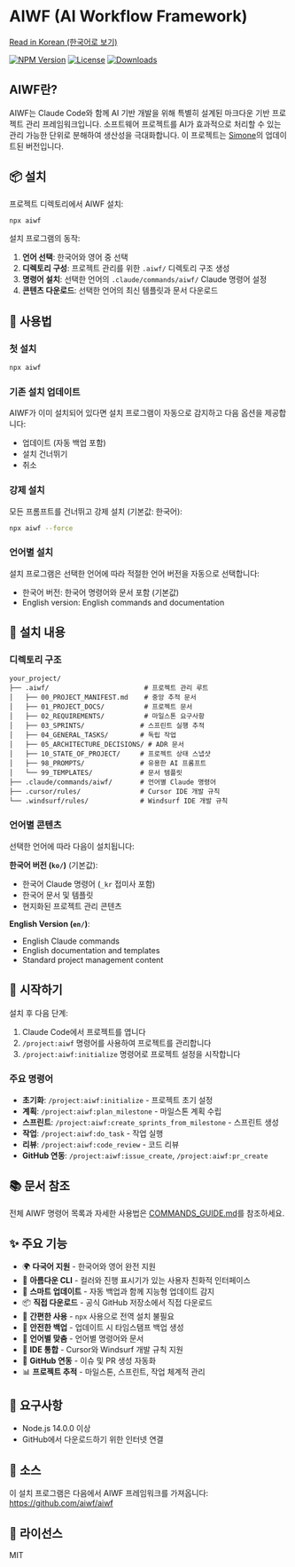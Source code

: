 # AIWF (AI Workflow Framework)

[Read in Korean (한국어로 보기)](README.ko.md)

[![NPM Version](https://img.shields.io/npm/v/aiwf.svg)](https://www.npmjs.com/package/aiwf)
[![License](https://img.shields.io/npm/l/aiwf.svg)](https://github.com/aiwf/aiwf/blob/main/LICENSE)
[![Downloads](https://img.shields.io/npm/dm/aiwf.svg)](https://www.npmjs.com/package/aiwf)

## AIWF란?

AIWF는 Claude Code와 함께 AI 기반 개발을 위해 특별히 설계된 마크다운 기반 프로젝트 관리 프레임워크입니다. 소프트웨어 프로젝트를 AI가 효과적으로 처리할 수 있는 관리 가능한 단위로 분해하여 생산성을 극대화합니다.
이 프로젝트는 [Simone](https://github.com/Helmi/claude-simone)의 업데이트된 버전입니다.

## 📦 설치

프로젝트 디렉토리에서 AIWF 설치:

```bash
npx aiwf
```

설치 프로그램의 동작:

1. **언어 선택**: 한국어와 영어 중 선택
2. **디렉토리 구성**: 프로젝트 관리를 위한 `.aiwf/` 디렉토리 구조 생성
3. **명령어 설치**: 선택한 언어의 `.claude/commands/aiwf/` Claude 명령어 설정
4. **콘텐츠 다운로드**: 선택한 언어의 최신 템플릿과 문서 다운로드

## 🚀 사용법

### 첫 설치

```bash
npx aiwf
```

### 기존 설치 업데이트

AIWF가 이미 설치되어 있다면 설치 프로그램이 자동으로 감지하고 다음 옵션을 제공합니다:

- 업데이트 (자동 백업 포함)
- 설치 건너뛰기
- 취소

### 강제 설치

모든 프롬프트를 건너뛰고 강제 설치 (기본값: 한국어):

```bash
npx aiwf --force
```

### 언어별 설치

설치 프로그램은 선택한 언어에 따라 적절한 언어 버전을 자동으로 선택합니다:

- 한국어 버전: 한국어 명령어와 문서 포함 (기본값)
- English version: English commands and documentation

## 📁 설치 내용

### 디렉토리 구조

```
your_project/
├── .aiwf/                        # 프로젝트 관리 루트
│   ├── 00_PROJECT_MANIFEST.md    # 중앙 추적 문서
│   ├── 01_PROJECT_DOCS/          # 프로젝트 문서
│   ├── 02_REQUIREMENTS/          # 마일스톤 요구사항
│   ├── 03_SPRINTS/              # 스프린트 실행 추적
│   ├── 04_GENERAL_TASKS/        # 독립 작업
│   ├── 05_ARCHITECTURE_DECISIONS/ # ADR 문서
│   ├── 10_STATE_OF_PROJECT/     # 프로젝트 상태 스냅샷
│   ├── 98_PROMPTS/              # 유용한 AI 프롬프트
│   └── 99_TEMPLATES/            # 문서 템플릿
├── .claude/commands/aiwf/       # 언어별 Claude 명령어
├── .cursor/rules/               # Cursor IDE 개발 규칙
└── .windsurf/rules/             # Windsurf IDE 개발 규칙
```

### 언어별 콘텐츠

선택한 언어에 따라 다음이 설치됩니다:

**한국어 버전 (`ko/`)** (기본값):

- 한국어 Claude 명령어 (`_kr` 접미사 포함)
- 한국어 문서 및 템플릿
- 현지화된 프로젝트 관리 콘텐츠

**English Version (`en/`)**:

- English Claude commands
- English documentation and templates
- Standard project management content

## 🎯 시작하기

설치 후 다음 단계:

1. Claude Code에서 프로젝트를 엽니다
2. `/project:aiwf` 명령어를 사용하여 프로젝트를 관리합니다
3. `/project:aiwf:initialize` 명령어로 프로젝트 설정을 시작합니다

### 주요 명령어

- **초기화**: `/project:aiwf:initialize` - 프로젝트 초기 설정
- **계획**: `/project:aiwf:plan_milestone` - 마일스톤 계획 수립
- **스프린트**: `/project:aiwf:create_sprints_from_milestone` - 스프린트 생성
- **작업**: `/project:aiwf:do_task` - 작업 실행
- **리뷰**: `/project:aiwf:code_review` - 코드 리뷰
- **GitHub 연동**: `/project:aiwf:issue_create`, `/project:aiwf:pr_create`

## 📚 문서 참조

전체 AIWF 명령어 목록과 자세한 사용법은 [COMMANDS_GUIDE.md](docs/COMMANDS_GUIDE.md)를 참조하세요.

## ✨ 주요 기능

- 🌍 **다국어 지원** - 한국어와 영어 완전 지원
- 🎨 **아름다운 CLI** - 컬러와 진행 표시기가 있는 사용자 친화적 인터페이스
- 🔄 **스마트 업데이트** - 자동 백업과 함께 지능형 업데이트 감지
- 📦 **직접 다운로드** - 공식 GitHub 저장소에서 직접 다운로드
- 🚀 **간편한 사용** - `npx` 사용으로 전역 설치 불필요
- 💾 **안전한 백업** - 업데이트 시 타임스탬프 백업 생성
- 🎯 **언어별 맞춤** - 언어별 명령어와 문서
- 🔧 **IDE 통합** - Cursor와 Windsurf 개발 규칙 지원
- 🔗 **GitHub 연동** - 이슈 및 PR 생성 자동화
- 📊 **프로젝트 추적** - 마일스톤, 스프린트, 작업 체계적 관리

## 🔧 요구사항

- Node.js 14.0.0 이상
- GitHub에서 다운로드하기 위한 인터넷 연결

## 📖 소스

이 설치 프로그램은 다음에서 AIWF 프레임워크를 가져옵니다:
https://github.com/aiwf/aiwf

## 📝 라이선스

MIT
